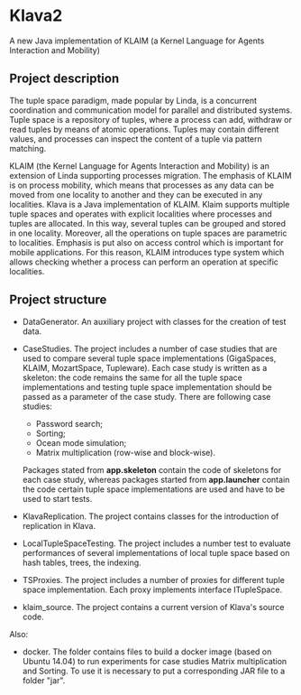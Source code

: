 # Klava2
A new Java implementation of KLAIM (a Kernel Language for Agents Interaction and Mobility)

## Project description
The tuple space paradigm, made popular by Linda, is a concurrent coordination and communication model for parallel and distributed systems. Tuple space is a repository of tuples, where a process can add, withdraw or read tuples by means of atomic operations. Tuples may contain different values, and processes can inspect the content of a tuple via pattern matching.

KLAIM (the Kernel Language for Agents Interaction and Mobility) is an extension of Linda supporting processes migration. The emphasis of KLAIM is on process mobility, which means that processes as any data can be moved from one locality to another and they can be executed in any localities. Klava is a Java implementation of KLAIM. Klaim supports multiple tuple spaces and operates with explicit localities where processes and tuples are allocated. In this way, several tuples can be grouped and stored in one locality. Moreover, all the operations on tuple spaces are parametric to localities. Emphasis is put also on access control which is important for mobile applications. For this reason, KLAIM introduces type system which allows checking whether a process can perform an operation at specific localities.

## Project structure

* DataGenerator. An auxiliary project with classes for the creation of test data.
* CaseStudies. The project includes a number of case studies that are used to compare several tuple space implementations (GigaSpaces, KLAIM, MozartSpace, Tupleware). Each case study is written as a skeleton: the code remains the same for all the
tuple space implementations and testing tuple space implementation should be passed as a parameter of the case study. There are following case studies:
  * Password search;
  * Sorting;
  * Ocean mode simulation;
  * Matrix multiplication (row-wise and block-wise).
  
  Packages stated from **app.skeleton** contain the code of skeletons for each case study, whereas packages started from **app.launcher** contain the code certain tuple space implementations are used and have to be used to start tests.
* KlavaReplication. The project contains classes for the introduction of replication in Klava.
* LocalTupleSpaceTesting. The project includes a number test to evaluate performances of several implementations of local tuple space based on hash tables, trees, the indexing.
* TSProxies. The project includes a number of proxies for different tuple space implementation. Each proxy implements interface ITupleSpace. 
* klaim_source. The project contains a current version of Klava's source code.

Also:
* docker. The folder contains files to build a docker image (based on Ubuntu 14.04) to run experiments for case studies Matrix multiplication and Sorting. To use it is necessary to put a corresponding JAR file to a folder "jar".

